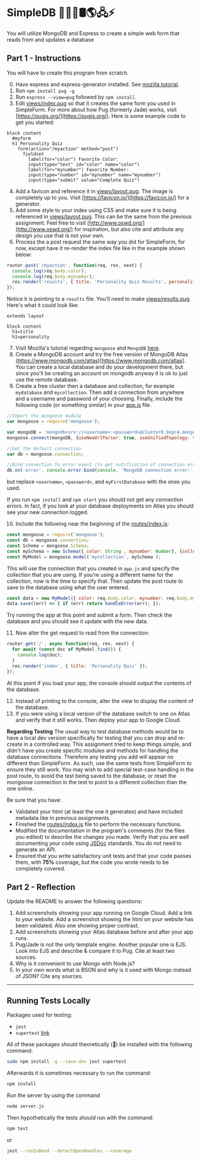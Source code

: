 # SimpleDB 💽🌐💾🛢️🌎🖧⚡

You will utilize MongoDB and Express to create a simple web form that reads from and updates a database

## Part 1 - Instructions

You will have to create this program from scratch.

0. Have express and express-generator installed. See [mozilla tutorial](https://developer.mozilla.org/en-US/docs/Learn/Server-side/Express_Nodejs/development_environment).
1. Run `npm install pug -g`
2. Run `express --view=pug` followed by `npm install`.
3. Edit [views/index.pug](views/index.pug) so that it creates the same form you used in SimpleForm. For more about how Pug (formerly Jade) works, visit [https://pugjs.org/](https://pugjs.org/). Here is some example code to get you started:

```pug
block content
  #myform
  h1 Personality Quiz
    form(action="/myaction" method="post")
      fieldset
        label(for="color") Favorite Color:
        input(type="text" id="color" name="color")
        label(for="mynumber") Favorite Number:
        input(type="number" id="mynumber" name="mynumber")
        input(type="submit" value="Complete Quiz")
```

4. Add a favicon and reference it in [views/layout.pug](views/layout.pug). The image is completely up to you. Visit [https://favicon.io/](https://favicon.io/) for a generator.
5. Add some style to your index using CSS and make sure it is being referenced in [views/layout.pug](views/layout.pug). This can be the same from the previous assignment. Feel free to visit [http://www.oswd.org/](http://www.oswd.org/) for inspiration, but also cite and attribute any design you use that is not your own.
6. Process the a post request the same way you did for SimpleForm, for now, except have it re-render the index file like in the example shown below:

```javascript
router.post('/myaction', function(req, res, next) {
  console.log(req.body.color);
  console.log(req.body.mynumber);
  res.render('results', { title: 'Personality Quiz Results', personality: "You like pizza" });
});
```

Notice it is pointing to a `results` file. You'll need to make [views/results.pug](views/results.pug). Here's what it could look like:

```pug
extends layout

block content
  h1=title
  h1=personality
```

7. Visit Mozilla's tutorial regarding `mongoose` and `MongoDB` [here](https://developer.mozilla.org/en-US/docs/Learn/Server-side/Express_Nodejs/mongoose).
8. Create a MongoDB account and try the free version of MongoDB Atlas (https://www.mongodb.com/atlas)[https://www.mongodb.com/atlas]. You can create a local database and do your development there, but since you'll be creating an account on mongodb anyway it is ok to just use the remote database.
9. Create a free cluster then a database and collection, for example `mydatabase` and `mycollection`. Then add a connection from anywhere and a username and password of your choosing. Finally, include the following code (or something similar) in your [app.js](app.js) file.

```javascript
//Import the mongoose module
var mongoose = require('mongoose');

var mongoDB = 'mongodb+srv://<username>:<password>@cluster0.9xpc4.mongodb.net/myFirstDatabase?retryWrites=true&w=majority';
mongoose.connect(mongoDB, {useNewUrlParser: true, useUnifiedTopology: true});

//Get the default connection
var db = mongoose.connection;

//Bind connection to error event (to get notification of connection errors)
db.on('error', console.error.bind(console, 'MongoDB connection error:'));
```

but replace `<username>`, `<password>`, and `myFirstDatabase` with the ones you used.

If you run `npm install` and `npm start` you should not get any connection errors. In fact, if you look at your database deployments on Atlas you should see your new connection logged.

10. Include the following near the beginning of the [routes/index.js](routes/index.js):

```javascript
const mongoose = require('mongoose');
const db = mongoose.connection;
const Schema = mongoose.Schema;
const mySchema = new Schema({ color: String , mynumber: Number}, {collection: 'mycollection'});
const MyModel = mongoose.model('mycollection', mySchema );
```

This will use the connection that you created in `app.js` and specify the collection that you are using. If you're using a different name for the collection, now is the time to specify that. Then update the post route to save to the database using what the user entered.

```javascript
const data = new MyModel({ color: req.body.color, mynumber: req.body.mynumber });
data.save((err) => { if (err) return handleError(err); });
```

Try running the app at this point and submit a form. Then check the database and you should see it update with the new data.

11. Now alter the get request to read from the connection:

```javascript
router.get('/', async function(req, res, next) {
  for await (const doc of MyModel.find()) {
    console.log(doc); 
  }
  res.render('index', { title: 'Personality Quiz' });
});
```

  At this point if you load your app, the console should output the contents of the database.

12. Instead of printing to the console, alter the view to display the content of the database.
13. If you were using a local version of the database switch to one on Atlas and verify that it still works. Then deploy your app to Google Cloud.

**Regarding Testing**
The usual way to test database methods would be to have a local dev version specifically for testing that you can drop and re-create in a controlled way. This assignment tried to keep things simple, and didn't have you create specific modules and methods for handling the database connections. Therefore any testing you add will appear no different than SimpleForm. As such, use the same tests from SimpleForm to ensure they still work. You may wish to add special test-case handling in the post route, to avoid the test being saved to the database; or reset the mongoose connection in the test to point to a different collection than the one online.

Be sure that you have:
* Validated your html (at least the one it generates) and have included metadata like in previous assignments.
* Finished the [routes/index.js](routes/index.js) file to perform the necessary functions.
* Modified the documentation in the program's comments (for the files you edited) to describe the changes you made. Verify that you are well documenting your code using [JSDoc](https://www.npmjs.com/package/jsdoc) standards. You do not need to generate an API.
* Ensured that you write satisfactory unit tests and that your code passes them, with **75%** coverage, but the code you wrote needs to be completely covered.

## Part 2 - Reflection
Update the README to answer the following questions:

 1. Add screenshots showing your app running on Google Cloud. Add a link to your website. Add a screenshot showing the html on your website has been validated. Also one showing proper contrast.
 2. Add screenshots showing your Atlas database before and after your app runs.
 3. Pug/Jade is not the only template engine. Another popular one is EJS. Look into EJS and describe & compare it to Pug. Cite at least two sources.
 4. Why is it convenient to use Mongo with Node.js?
 5. In your own words what is BSON and why is it used with Mongo instead of JSON? Cite any sources.

 ---
## Running Tests Locally
 Packages used for testing:
 * `jest`
 * `supertest` [link](https://www.npmjs.com/package/supertest)
 
All of these packages should theoretically (🤞) be installed with the following command:
```bash
sudo npm install -g --save-dev jest supertest
```
Afterwards it is sometimes necessary to run the command:
```bash
npm install
```
Run the server by using the command
```bash
node server.js
```

Then hypothetically the tests *should* run with the command:
```bash
npm test
```
or
```bash
jest --runInBand --detectOpenHandles --coverage
```